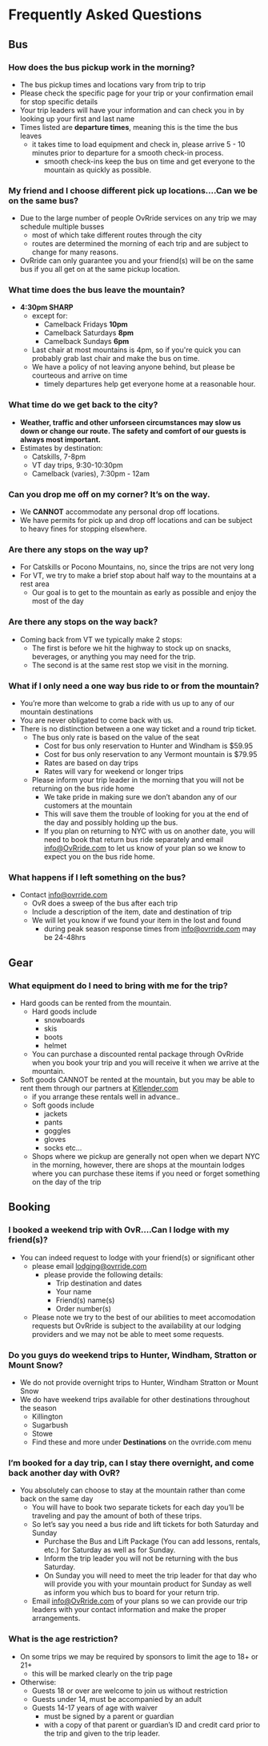 <!-- TITLE: OvRride Wiki -->
<!-- SUBTITLE: You've got questions we've got answers -->

# Frequently Asked Questions
## Bus

###  How does the bus pickup work in the morning?
* The bus pickup times and locations vary from trip to trip
* Please check the specific page for your trip or your confirmation email for stop specific details
* Your trip leaders will have your information and can check you in by looking up your first and last name
* Times listed are **departure times**, meaning this is the time the bus leaves
	* it takes time to load equipment and check in, please arrive 5 - 10 minutes prior to departure for a smooth check-in process.
		* smooth check-ins keep the bus on time and get everyone to the mountain as quickly as possible.

###  My friend and I choose different pick up locations….Can we be on the same bus?
* Due to the large number of people OvRride services on any trip we may schedule multiple busses
	* most of which take different routes through the city
	* routes are determined the morning of each trip and are subject to change for many reasons.
* OvRride can only guarantee you and your friend(s) will be on the same bus if you all get on at the same pickup location.

### What time does the bus leave the mountain?
* **4:30pm SHARP**
	* except for:
		* Camelback Fridays **10pm**
		* Camelback Saturdays **8pm**
		* Camelback Sundays **6pm**
	* Last chair at most mountains is 4pm, so if you're quick you can probably grab last chair and make the bus on time.
	* We have a policy of not leaving anyone behind, but please be courteous and arrive on time
		* timely departures help get everyone home at a reasonable hour.

###  What time do we get back to the city?
* **Weather, traffic and other unforseen circumstances may slow us down or change our route. The safety and comfort of our guests is always most important.**
* Estimates by destination:
	* Catskills, 7-8pm
	* VT day trips, 9:30-10:30pm
	* Camelback (varies), 7:30pm - 12am

### Can you drop me off on my corner? It’s on the way.
* We **CANNOT** accommodate any personal drop off locations. 
* We have permits for pick up and drop off locations and can be subject to heavy fines for stopping elsewhere.

### Are there any stops on the way up?
* For Catskills or Pocono Mountains, no, since the trips are not very long
* For VT, we try to make a brief stop about half way to the mountains at a rest area
	* Our goal is to get to the mountain as early as possible and enjoy the most of the day

### Are there any stops on the way back?
* Coming back from VT we typically make 2 stops:
	* The first is before we hit the highway to stock up on snacks, beverages, or anything you may need for the trip.
	* The second is at the same rest stop we visit in the morning.

### What if I only need a one way bus ride to or from the mountain?
* You’re more than welcome to grab a ride with us up to any of our mountain destinations
* You are never obligated to come back with us. 
* There is no distinction between a one way ticket and a round trip ticket.
	* The bus only rate is based on the value of the seat
		* Cost for bus only reservation to Hunter and Windham is $59.95
		* Cost for bus only reservation to any Vermont mountain is $79.95
		* Rates are based on day trips
		* Rates will vary for weekend or longer trips
	* Please inform your trip leader in the morning that you will not be returning on the bus ride home
		* We take pride in making sure we don’t abandon any of our customers at the mountain
		* This will save them the trouble of looking for you at the end of the day and possibly holding up the bus. 
		*  If you plan on returning to NYC with us on another date, you will need to book that return bus ride separately and email [info@OvRride.com](mailto:info@ovrride.com) to let us know of your plan so we know to expect you on the bus ride home.

### What happens if I left something on the bus?
* Contact [info@ovrride.com](mailto:info@ovrride.com)
	* OvR does a sweep of the bus after each trip
	* Include a description of the item, date and destination of trip
	* We will let you know if we found your item in the lost and found
		* during peak season response times from info@ovrride.com may be 24-48hrs
## Gear

### What equipment do I need to bring with me for the trip?
* Hard goods can be rented from the mountain. 
	* Hard goods include 
		* snowboards
		* skis
		*  boots
		* helmet
	* You can purchase a discounted rental package through OvRride when you book your trip and you will receive it when we arrive at the mountain.
* Soft goods CANNOT be rented at the mountain, but you may be able to rent them through our partners at [Kitlender.com](https://www.kitlender.com/?rfsn=911277.146343)
	* if you arrange these rentals well in advance.. 
	* Soft goods include 
		* jackets 
		* pants
		* goggles 
		*  gloves
		* socks etc… 
	* Shops where we pickup are generally not open when we depart NYC in the morning, however, there are shops at the mountain lodges where you can purchase these items if you need or forget something on the day of the trip


## Booking
### I booked a weekend trip with OvR….Can I lodge with my friend(s)?
* You can indeed request to lodge with your friend(s) or significant other
	* please email [lodging@ovrride.com](mailto:lodging@ovrride.com)
		* please provide the following details:
			* Trip destination and dates
			* Your name
			* Friend(s) name(s)
			* Order number(s)
	* Please note we try to the best of our abilities to meet accomodation requests but OvRride is subject to the availability at our lodging providers and we may not be able to meet some requests.

### Do you guys do weekend trips to Hunter, Windham, Stratton or Mount Snow?
* We do not provide overnight trips to Hunter, Windham Stratton or Mount Snow
* We do have weekend trips available for other destinations throughout the season
	* Killington
	* Sugarbush
	* Stowe
	* Find these and more under **Destinations** on the ovrride.com menu

### I’m booked for a day trip, can I stay there overnight, and come back another day with OvR?
* You absolutely can choose to stay at the mountain rather than come back on the same day
	*  You will have to book two separate tickets for each day you’ll be traveling and pay the amount of both of these trips.
	*  So let’s say you need a bus ride and lift tickets for both Saturday and Sunday 
		*  Purchase the Bus and Lift Package (You can add lessons, rentals, etc.) for Saturday as well as for Sunday. 
		*  Inform the trip leader you will not be returning with the bus Saturday. 
		*  On Sunday you will need to meet the trip leader for that day who will provide you with your mountain product for Sunday as well as inform you which bus to board for your return trip.
	*  Email [info@OvRride.com](mailto:info@ovrride.com) of your plans so we can provide our trip leaders with your contact information and make the proper arrangements.


### What is the age restriction?
* On some trips we may be required by sponsors to limit the age to 18+ or 21+
	* this will be marked clearly on the trip page
* Otherwise:
	* Guests 18 or over are welcome to join us without restriction
	* Guests under 14, must be accompanied by an adult
	* Guests 14-17 years of age with waiver
		*  must be signed by a parent or guardian 
		*  with a copy of that parent or guardian’s ID and credit card prior to the trip and given to the trip leader.
	


